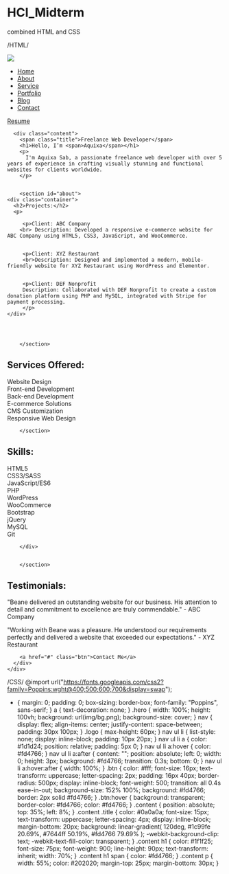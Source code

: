 # HCI_Midterm
combined HTML and CSS


/HTML/
<!DOCTYPE html>
<html lang="en">
  <head>
    <meta charset="UTF-8" />
    <title>Personal Portfolio Website</title>
    <!----CSS link----->
    <link rel="stylesheet" href="styleport.css" />
  </head>
  <body>
    <div class="hero">
      <nav>
        <img src="logoport.jpg" class="logo" />
        <ul>
          <li><a href="#">Home</a></li>
          <li><a href="#">About</a></li>
          <li><a href="#">Service</a></li>
          <li><a href="#">Portfolio</a></li>
          <li><a href="#">Blog</a></li>
          <li><a href="#">Contact</a></li>
        </ul>
        <a href="#" class="btn">Resume</a>
      </nav>

      <div class="content">
        <span class="title">Freelance Web Developer</span>
        <h1>Hello, I’m <span>Aquixa</span></h1>
        <p>
          I'm Aquixa Sab, a passionate freelance web developer with over 5 years of experience in crafting visually stunning and functional websites for clients worldwide.
        </p>


        <section id="about">
    <div class="container">
      <h2>Projects:</h2>
      <p>

         <p>Client: ABC Company
        <br> Description: Developed a responsive e-commerce website for ABC Company using HTML5, CSS3, JavaScript, and WooCommerce.
         

         <p>Client: XYZ Restaurant
         <br>Description: Designed and implemented a modern, mobile-friendly website for XYZ Restaurant using WordPress and Elementor.
         

         <p>Client: DEF Nonprofit
         Description: Collaborated with DEF Nonprofit to create a custom donation platform using PHP and MySQL, integrated with Stripe for payment processing.
         </p>
    </div>




        </section>
  <section id="Service Offered">
    <div class="container">
      <h2>Services Offered:</h2>
      <div class="row">
        <div class="col-md-4">
          <div class="card">
            <div class="card-body">
              <p class="card-text">
                 <p>Website Design
                    <br>Front-end Development
                    <br>Back-end Development
                    <br>E-commerce Solutions
                    <br>CMS Customization
                    <br>Responsive Web Design</p>
        </div>





        </section>
  <section id="Skills:">
    <div class="container">
      <h2>Skills:</h2>
      <div class="row">
        <div class="col-md-4">
          <div class="card">
            <div class="card-body">
              <p class="card-text">
                 <p>  HTML5
                      <br>CSS3/SASS
                      <br>JavaScript/ES6
                      <br>PHP
                      <br>WordPress
                      <br>WooCommerce
                      <br>Bootstrap
                      <br>jQuery
                      <br>MySQL
                      <br>Git</p>
                      </p>
                      </p>
              
        </div>


        </section>
  <section id="Skills:">
    <div class="container">
      <h2>Testimonials:</h2>
      <div class="row">
        <div class="col-md-4">
          <div class="card">
            <div class="card-body">
              <p class="card-text">
                 <p>  "Beane delivered an outstanding website for our business. His attention to detail and commitment to excellence are truly commendable." - ABC Company
                      <p>"Working with Beane was a pleasure. He understood our requirements perfectly and delivered a website that exceeded our expectations." - XYZ Restaurant
                      </p>





        





        <a href="#" class="btn">Contact Me</a>
      </div>
    </div>
  </body>
</html>





/CSS/
@import url("https://fonts.googleapis.com/css2?family=Poppins:wght@400;500;600;700&display=swap");

* {
  margin: 0;
  padding: 0;
  box-sizing: border-box;
  font-family: "Poppins", sans-serif;
}
a {
  text-decoration: none;
}
.hero {
  width: 100%;
  height: 100vh;
  background: url(img/bg.png);
  background-size: cover;
}
nav {
  display: flex;
  align-items: center;
  justify-content: space-between;
  padding: 30px 100px;
}
.logo {
  max-height: 60px;
}
nav ul li {
  list-style: none;
  display: inline-block;
  padding: 10px 20px;
}
nav ul li a {
  color: #1d1d24;
  position: relative;
  padding: 5px 0;
}
nav ul li a:hover {
  color: #fd4766;
}
nav ul li a:after {
  content: "";
  position: absolute;
  left: 0;
  width: 0;
  height: 3px;
  background: #fd4766;
  transition: 0.3s;
  bottom: 0;
}
nav ul li a:hover:after {
  width: 100%;
}
.btn {
  color: #fff;
  font-size: 16px;
  text-transform: uppercase;
  letter-spacing: 2px;
  padding: 16px 40px;
  border-radius: 500px;
  display: inline-block;
  font-weight: 500;
  transition: all 0.4s ease-in-out;
  background-size: 152% 100%;
  background: #fd4766;
  border: 2px solid #fd4766;
}
.btn:hover {
  background: transparent;
  border-color: #fd4766;
  color: #fd4766;
}
.content {
  position: absolute;
  top: 35%;
  left: 8%;
}
.content .title {
  color: #0a0a0a;
  font-size: 15px;
  text-transform: uppercase;
  letter-spacing: 4px;
  display: inline-block;
  margin-bottom: 20px;
  background: linear-gradient(
    120deg,
    #1c99fe 20.69%,
    #7644ff 50.19%,
    #fd4766 79.69%
  );
  -webkit-background-clip: text;
  -webkit-text-fill-color: transparent;
}
.content h1 {
  color: #1f1f25;
  font-size: 75px;
  font-weight: 900;
  line-height: 90px;
  text-transform: inherit;
  width: 70%;
}
.content h1 span {
  color: #fd4766;
}
.content p {
  width: 55%;
  color: #202020;
  margin-top: 25px;
  margin-bottom: 30px;
}

